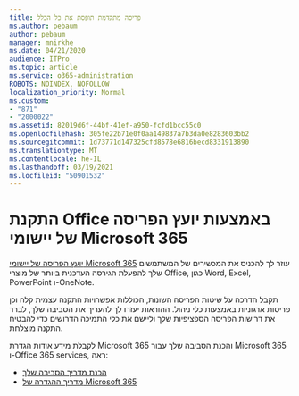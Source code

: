 ```yaml
---
title: פריסה מתקדמת תופסת את כל הכלל
ms.author: pebaum
author: pebaum
manager: mnirkhe
ms.date: 04/21/2020
audience: ITPro
ms.topic: article
ms.service: o365-administration
ROBOTS: NOINDEX, NOFOLLOW
localization_priority: Normal
ms.custom:
- "871"
- "2000022"
ms.assetid: 82019d6f-44bf-41ef-a950-fcfd1bcc55c0
ms.openlocfilehash: 305fe22b71e0f0aa149837a7b3da0e8283603bb2
ms.sourcegitcommit: 1d73771d147325cfd8578e6816becd8331913890
ms.translationtype: MT
ms.contentlocale: he-IL
ms.lasthandoff: 03/19/2021
ms.locfileid: "50901532"
---
```

# <a name="install-office-with-the-microsoft-365-apps-deployment-advisor"></a>התקנת Office באמצעות יועץ הפריסה של יישומי Microsoft 365

[יועץ הפריסה של יישומי Microsoft 365](https://admin.microsoft.com/adminportal/home) עוזר לך להכניס את המכשירים של המשתמשים שלך להפעלת הגירסה העדכנית ביותר של מוצרי Office, כגון Word, Excel, PowerPoint ו-OneNote.

תקבל הדרכה על שיטות הפריסה השונות, הכוללות אפשרויות התקנה עצמית קלה וכן פריסות ארגוניות באמצעות כלי ניהול. ההוראות יעזרו לך להעריך את הסביבה שלך, לברר את דרישות הפריסה הספציפיות שלך וליישם את כלי התמיכה הדרושים כדי להבטיח התקנה מוצלחת.

לקבלת מידע אודות הגדרת Microsoft 365 והכנת הסביבה שלך עבור Microsoft 365 ו-Office 365 services, ראה:

- [הכנת מדריך הסביבה שלך](https://go.microsoft.com/fwlink/?linkid=2005213)
- [מדריך ההגדרה של Microsoft 365](https://go.microsoft.com/fwlink/?linkid=2072646)
